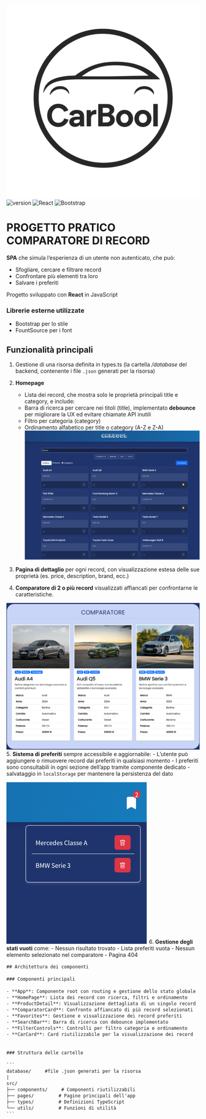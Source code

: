 ![](src/assets/logo.png)
![version](https://img.shields.io/badge/version-v1.0-green?style=plastic) ![React](https://img.shields.io/badge/React-19.1.0-informational?style=plastic) ![Bootstrap](https://img.shields.io/badge/Bootstrap-5.3.7-brightgreen?style=plastic)
# PROGETTO PRATICO COMPARATORE DI RECORD

**SPA** che simula l’esperienza di un utente non autenticato, che può:
  - Sfogliare, cercare e filtrare record
  - Confrontare più elementi tra loro
  - Salvare i preferiti




Progetto sviluppato con **React** in JavaScript

### Librerie esterne utilizzate
 - Bootstrap per lo stile
 - FountSource per i font


## Funzionalità principali

1. Gestione di una risorsa definita in types.ts (la cartella */database* del backend, contenente i file `.json` generati per la risorsa)

2. **Homepage**
    - Lista dei record, che mostra solo le proprietà principali title e category, e include:
    - Barra di ricerca per cercare nei titoli (title), implementato **debounce** per migliorare la UX ed evitare chiamate API inutili
    - Filtro per categoria (category)
    - Ordinamento alfabetico per title o category (A-Z e Z-A)
![](public/homepage.png)

3. **Pagina di dettaglio** per ogni record, con visualizzazione estesa delle sue proprietà (es. price, description, brand, ecc.)

4. **Comparatore di 2 o più record**  visualizzati affiancati per confrontarne le caratteristiche.
   
![](public/comparatore.png)
5. **Sistema di preferiti** sempre accessibile e aggiornabile:
    - L’utente può aggiungere o rimuovere record dai preferiti in qualsiasi momento
    - I preferiti sono consultabili in ogni sezione dell’app tramite componente dedicato
    - salvataggio in `localStorage` per mantenere la persistenza del dato
    
![](public/preferiti.png)
6. **Gestione degli stati vuoti** come:
    - Nessun risultato trovato
    - Lista preferiti vuota
    - Nessun elemento selezionato nel comparatore
    - Pagina 404


    ## Architettura dei componenti

    ### Componenti principali

    - **App**: Componente root con routing e gestione dello stato globale
    - **HomePage**: Lista dei record con ricerca, filtri e ordinamento
    - **ProductDetail**: Visualizzazione dettagliata di un singolo record
    - **ComparatorCard**: Confronto affiancato di più record selezionati
    - **Favorites**: Gestione e visualizzazione dei record preferiti
    - **SearchBar**: Barra di ricerca con debounce implementato
    - **FilterControls**: Controlli per filtro categoria e ordinamento
    - **CarCard**: Card riutilizzabile per la visualizzazione dei record


    ### Struttura delle cartelle

    ```
    database/     #file .json generati per la risorsa
    |
    src/
    ├── components/     # Componenti riutilizzabili
    ├── pages/         # Pagine principali dell'app
    ├── types/         # Definizioni TypeScript
    └── utils/         # Funzioni di utilità
    ```
